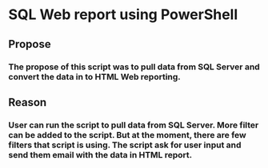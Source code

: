 # SQL Web report using PowerShell 

## Propose
### The propose of this script was to pull data from SQL Server and convert the data in to HTML Web reporting. 

## Reason
### User can run the script to pull data from SQL Server. More filter can be added to the script. But at the moment, there are few filters that script is using. The script ask for user input and send them email with the data in HTML report. 